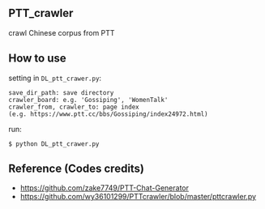 ## PTT_crawler
crawl Chinese corpus from PTT

## How to use

setting in `DL_ptt_crawer.py`:  

    save_dir_path: save directory
    crawler_board: e.g. 'Gossiping', 'WomenTalk' 
    crawler_from, crawler_to: page index
    (e.g. https://www.ptt.cc/bbs/Gossiping/index24972.html)
    
run:  

    $ python DL_ptt_crawer.py


## Reference (Codes credits)
* https://github.com/zake7749/PTT-Chat-Generator
* https://github.com/wy36101299/PTTcrawler/blob/master/pttcrawler.py